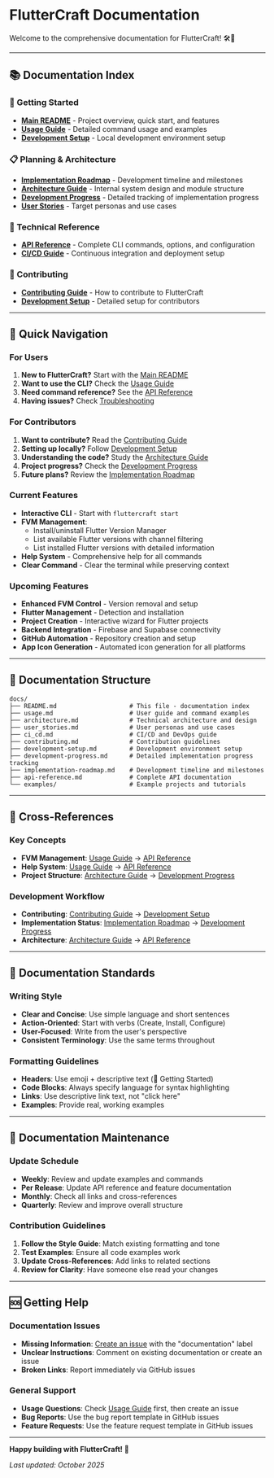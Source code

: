 # FlutterCraft Documentation

Welcome to the comprehensive documentation for FlutterCraft! 🛠️🚀

---

## 📚 Documentation Index

### 🚀 Getting Started
- **[Main README](../README.md)** - Project overview, quick start, and features
- **[Usage Guide](usage.md)** - Detailed command usage and examples
- **[Development Setup](development-setup.md)** - Local development environment setup

### 📋 Planning & Architecture
- **[Implementation Roadmap](implementation-roadmap.md)** - Development timeline and milestones
- **[Architecture Guide](architecture.md)** - Internal system design and module structure
- **[Development Progress](development-progress.md)** - Detailed tracking of implementation progress
- **[User Stories](user_stories.md)** - Target personas and use cases

### 🔧 Technical Reference
- **[API Reference](api-reference.md)** - Complete CLI commands, options, and configuration
- **[CI/CD Guide](ci_cd.md)** - Continuous integration and deployment setup

### 🤝 Contributing
- **[Contributing Guide](contributing.md)** - How to contribute to FlutterCraft
- **[Development Setup](development-setup.md)** - Detailed setup for contributors

---

## 🎯 Quick Navigation

### For Users
1. **New to FlutterCraft?** Start with the [Main README](../README.md)
2. **Want to use the CLI?** Check the [Usage Guide](usage.md)
3. **Need command reference?** See the [API Reference](api-reference.md)
4. **Having issues?** Check [Troubleshooting](usage.md#troubleshooting)

### For Contributors
1. **Want to contribute?** Read the [Contributing Guide](contributing.md)
2. **Setting up locally?** Follow [Development Setup](development-setup.md)
3. **Understanding the code?** Study the [Architecture Guide](architecture.md)
4. **Project progress?** Check the [Development Progress](development-progress.md)
5. **Future plans?** Review the [Implementation Roadmap](implementation-roadmap.md)

### Current Features
- **Interactive CLI** - Start with `fluttercraft start`
- **FVM Management**:
  - Install/uninstall Flutter Version Manager
  - List available Flutter versions with channel filtering
  - List installed Flutter versions with detailed information
- **Help System** - Comprehensive help for all commands
- **Clear Command** - Clear the terminal while preserving context

### Upcoming Features
- **Enhanced FVM Control** - Version removal and setup
- **Flutter Management** - Detection and installation
- **Project Creation** - Interactive wizard for Flutter projects
- **Backend Integration** - Firebase and Supabase connectivity
- **GitHub Automation** - Repository creation and setup
- **App Icon Generation** - Automated icon generation for all platforms

---

## 📖 Documentation Structure

```
docs/
├── README.md                    # This file - documentation index
├── usage.md                     # User guide and command examples
├── architecture.md              # Technical architecture and design
├── user_stories.md              # User personas and use cases
├── ci_cd.md                     # CI/CD and DevOps guide
├── contributing.md              # Contribution guidelines
├── development-setup.md         # Development environment setup
├── development-progress.md      # Detailed implementation progress tracking
├── implementation-roadmap.md    # Development timeline and milestones
├── api-reference.md             # Complete API documentation
└── examples/                    # Example projects and tutorials
```

---

## 🔗 Cross-References

### Key Concepts
- **FVM Management**: [Usage Guide](usage.md#fvm-management-commands) → [API Reference](api-reference.md#fvm-commands)
- **Help System**: [Usage Guide](usage.md#help-system) → [API Reference](api-reference.md#command-details)
- **Project Structure**: [Architecture Guide](architecture.md#core-components) → [Development Progress](development-progress.md)

### Development Workflow
- **Contributing**: [Contributing Guide](contributing.md) → [Development Setup](development-setup.md)
- **Implementation Status**: [Implementation Roadmap](implementation-roadmap.md) → [Development Progress](development-progress.md)
- **Architecture**: [Architecture Guide](architecture.md) → [API Reference](api-reference.md)

---

## 🎨 Documentation Standards

### Writing Style
- **Clear and Concise**: Use simple language and short sentences
- **Action-Oriented**: Start with verbs (Create, Install, Configure)
- **User-Focused**: Write from the user's perspective
- **Consistent Terminology**: Use the same terms throughout

### Formatting Guidelines
- **Headers**: Use emoji + descriptive text (🚀 Getting Started)
- **Code Blocks**: Always specify language for syntax highlighting
- **Links**: Use descriptive link text, not "click here"
- **Examples**: Provide real, working examples

---

## 🔄 Documentation Maintenance

### Update Schedule
- **Weekly**: Review and update examples and commands
- **Per Release**: Update API reference and feature documentation
- **Monthly**: Check all links and cross-references
- **Quarterly**: Review and improve overall structure

### Contribution Guidelines
1. **Follow the Style Guide**: Match existing formatting and tone
2. **Test Examples**: Ensure all code examples work
3. **Update Cross-References**: Add links to related sections
4. **Review for Clarity**: Have someone else read your changes

---

## 🆘 Getting Help

### Documentation Issues
- **Missing Information**: [Create an issue](https://github.com/UTTAM-VAGHASIA/fluttercraft/issues/new) with the "documentation" label
- **Unclear Instructions**: Comment on existing documentation or create an issue
- **Broken Links**: Report immediately via GitHub issues

### General Support
- **Usage Questions**: Check [Usage Guide](usage.md) first, then create an issue
- **Bug Reports**: Use the bug report template in GitHub issues
- **Feature Requests**: Use the feature request template in GitHub issues

---

**Happy building with FlutterCraft! 🚀**

*Last updated: October 2025*
